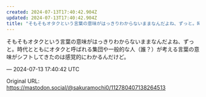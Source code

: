 ```yaml
---
created: 2024-07-13T17:40:42.904Z
updated: 2024-07-13T17:40:42.904Z
title: "そもそもオタクという言葉の意味がはっきりわからないままなんだよね、ずっと。時代とともにオタクと呼ばれる集団や一般的な人（誰？）が考える言葉の意味がシフトしてきた[...]"
---
```


<p>そもそもオタクという言葉の意味がはっきりわからないままなんだよね、ずっと。時代とともにオタクと呼ばれる集団や一般的な人（誰？）が考える言葉の意味がシフトしてきたのは感覚的にわかるんだけど。</p>

&mdash; 2024-07-13 17:40:42 UTC

Original URL: https://mastodon.social/@sakuramochi0/112780407138264513
